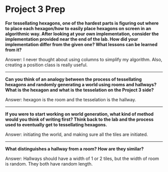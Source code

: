 # Project 3 Prep

**For tessellating hexagons, one of the hardest parts is figuring out where to place each hexagon/how to easily place hexagons on screen in an algorithmic way.
After looking at your own implementation, consider the implementation provided near the end of the lab.
How did your implementation differ from the given one? What lessons can be learned from it?**

Answer: I never thought about using columns to simplify my algorithm. Also, creating a position class is really useful.

-----

**Can you think of an analogy between the process of tessellating hexagons and randomly generating a world using rooms and hallways?
What is the hexagon and what is the tesselation on the Project 3 side?**

Answer: hexagon is the room and the tesselation is the hallway.

-----
**If you were to start working on world generation, what kind of method would you think of writing first? 
Think back to the lab and the process used to eventually get to tessellating hexagons.**

Answer: initiating the world, and making sure all the tiles are initiated.

-----
**What distinguishes a hallway from a room? How are they similar?**

Answer: Hallways should have a width of 1 or 2 tiles, but the width of room is random. They both have random length.
